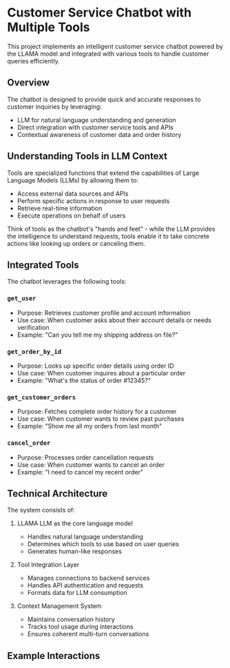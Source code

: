 # Customer Service Chatbot with Multiple Tools

This project implements an intelligent customer service chatbot powered by the LLAMA model and integrated with various tools to handle customer queries efficiently.

## Overview

The chatbot is designed to provide quick and accurate responses to customer inquiries by leveraging:
- LLM for natural language understanding and generation
- Direct integration with customer service tools and APIs
- Contextual awareness of customer data and order history

## Understanding Tools in LLM Context

Tools are specialized functions that extend the capabilities of Large Language Models (LLMs) by allowing them to:
- Access external data sources and APIs
- Perform specific actions in response to user requests
- Retrieve real-time information
- Execute operations on behalf of users

Think of tools as the chatbot's "hands and feet" - while the LLM provides the intelligence to understand requests, tools enable it to take concrete actions like looking up orders or canceling them.

## Integrated Tools
The chatbot leverages the following tools:

### `get_user`
- Purpose: Retrieves customer profile and account information
- Use case: When customer asks about their account details or needs verification
- Example: "Can you tell me my shipping address on file?"

### `get_order_by_id`
- Purpose: Looks up specific order details using order ID
- Use case: When customer inquires about a particular order
- Example: "What's the status of order #12345?"

### `get_customer_orders`
- Purpose: Fetches complete order history for a customer
- Use case: When customer wants to review past purchases
- Example: "Show me all my orders from last month"

### `cancel_order`
- Purpose: Processes order cancellation requests
- Use case: When customer wants to cancel an order
- Example: "I need to cancel my recent order"

## Technical Architecture

The system consists of:

1. LLAMA LLM as the core language model
   - Handles natural language understanding
   - Determines which tools to use based on user queries
   - Generates human-like responses

2. Tool Integration Layer
   - Manages connections to backend services
   - Handles API authentication and requests
   - Formats data for LLM consumption

3. Context Management System
   - Maintains conversation history
   - Tracks tool usage during interactions
   - Ensures coherent multi-turn conversations

## Example Interactions



